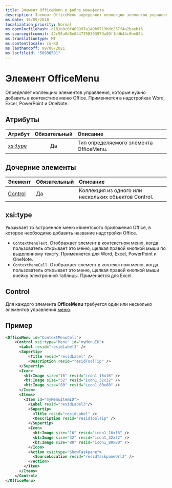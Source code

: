 ```yaml
---
title: Элемент OfficeMenu в файле манифеста
description: Элемент OfficeMenu определяет коллекцию элементов управления, которые будут добавлены в Office контексте.
ms.date: 10/09/2018
localization_priority: Normal
ms.openlocfilehash: d181e0c6f489997a149b9713bdc257f4a2baeb16
ms.sourcegitcommit: 42c55a8d8e0447258393979a09f1ddb44c6be884
ms.translationtype: MT
ms.contentlocale: ru-RU
ms.lasthandoff: 09/08/2021
ms.locfileid: "58936581"
---
```

# <a name="officemenu-element"></a>Элемент OfficeMenu

Определяет коллекцию элементов управления, которые нужно добавить в контекстное меню Office. Применяется в надстройках Word, Excel, PowerPoint и OneNote.

## <a name="attributes"></a>Атрибуты

| Атрибут            | Обязательный | Описание                          |
|:---------------------|:--------:|:-------------------------------------|
| [xsi:type](#xsitype) | Да      | Тип определяемого элемента OfficeMenu.|

## <a name="child-elements"></a>Дочерние элементы

|  Элемент |  Обязательный  |  Описание  |
|:-----|:-----|:-----|
|  [Control](#control)    | Да |  Коллекция из одного или нескольких объектов Control.  |

## <a name="xsitype"></a>xsi:type

Указывает то встроенное меню клиентского приложения Office, в которое необходимо добавить название надстройки Office.

- `ContextMenuText`. Отображает элемент в контекстном меню, когда пользователь открывает это меню, щелкая правой кнопкой мыши по выделенному тексту. Применяется для Word, Excel, PowerPoint и OneNote.
- `ContextMenuCell`. Отображает элемент в контекстном меню, когда пользователь открывает это меню, щелкая правой кнопкой мыши ячейку электронной таблицы. Применяется для Excel.

## <a name="control"></a>Control

Для каждого элемента **OfficeMenu** требуется один или несколько элементов управления [меню](control.md#menu-dropdown-button-controls). 

## <a name="example"></a>Пример

```xml
<OfficeMenu id="ContextMenuCell">
    <Control xsi:type="Menu" id="myMenuID">
      <Label resid="residLabel3" />
      <Supertip>
          <Title resid="residLabel" />
          <Description resid="residToolTip" />
      </Supertip>
      <Icon>
        <bt:Image size="16" resid="icon1_16x16" />
        <bt:Image size="32" resid="icon1_32x32" />
        <bt:Image size="80" resid="icon1_80x80" />
      </Icon>
      <Items>
        <Item id="myMenuItemID">
          <Label resid="residLabel3"/>
          <Supertip>
            <Title resid="residLabel" />
            <Description resid="residToolTip" />
          </Supertip>
          <Icon>
            <bt:Image size="16" resid="icon1_16x16" />
            <bt:Image size="32" resid="icon1_32x32" />
            <bt:Image size="80" resid="icon1_80x80" />
          </Icon>
          <Action xsi:type="ShowTaskpane">
            <SourceLocation resid="residTaskpaneUrl2" />
          </Action>
        </Item>
      </Items>
    </Control>
</OfficeMenu>
```
